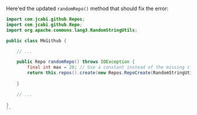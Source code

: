 Here'ed the updated `randomRepo()` method that should fix the error:

```java
import com.jcabi.github.Repos;
import com.jcabi.github.Repo;
import org.apache.commons.lang3.RandomStringUtils;

public class MkGithub {

    // ...

    public Repo randomRepo() throws IOException {
        final int max = 20; // Use a constant instead of the missing class
        return this.repos().create(new Repos.RepoCreate(RandomStringUtils.randomAlphanumeric(max), true));
   
    }

    // ...

}
``
```